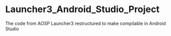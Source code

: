 # Launcher3_Android_Studio_Project
The code from AOSP Launcher3 restructured to make compilable in Android Studio
